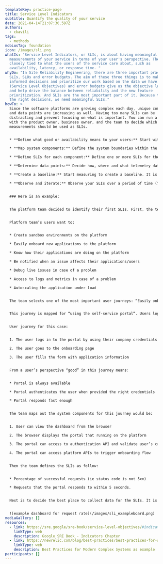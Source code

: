 ```yaml
---
templateKey: practice-page
title: Service Level Indicators
subtitle: Quantify the quality of your service
date: 2021-04-14T21:07:30.597Z
authors:
  - ckavili
tags:
  - methods
mobiusTag: foundation
icon: /images/sli.png
whatIs: "Service Level Indicators, or SLIs, is about having meaningful
  measurements of your service in terms of your user's perspective. They are
  closely tied to what the users of the service care about, such as
  availability, latency, or response time. "
whyDo: "In Site Reliability Engineering, there are three important practices:
  SLIs, SLOs and error budgets. The aim of these three things is to make better,
  informed decisions and prioritize our work based on the data we have. SLOs
  (Service Level Objectives) and error budgets give us the objective language
  and help drive the balance between reliability and the new feature
  prioritization. And SLIs are the most important part of it. Because to make
  the right decisions, we need meaningful SLIs."
howTo: >
  Since the software platforms are growing complex each day, unique components
  and data points are increasing as well. Having too many SLIs can be
  distracting and prevent focusing on what is important. You can run a session
  with the product owner, business owner, and the team to decide which
  measurements should be used as SLIs.


  * **Define what good or availability means to your users:** Start with defining critical user journeys by asking questions like “How are your users interacting with the service?” or “What are they hoping to accomplish by using your service?“. This helps to define what good or availability means to the users.

  * **Map system components:** Define the system boundaries within the platform or system-to-system interactions for each user journey. Which parts of your infrastructure do these journeys interact with? This helps to define the components that expose capabilities to the users.

  * **Define SLIs for each component:** Define one or more SLIs for these components. Identify points in your service where you can measure them. These SLIs must reflect the user’s definition of good or availability. Note that it is important to have SLIs as measurements over a period of time, like an hourly window so that you can compare the service performance within a specified timeframe instead of a specific moment. One of the reasons for using SLIs is to enable continuous improvement, so being able to compare past, current and future performance is important. Use SLIs that utilize time metrics, such as "errors per day" or "average latency per hour" to enable comparisons.

  * **Determine data points:** Decide how, where and what telemetry data/metrics to use and create implementation steps. Look for the points closest to the user, so that the data would be representative of their experience.

  * **Create a baseline:** Start measuring to create a baseline. It is important to get baseline data as soon as you can so that you can start making informed decisions and measure progress, even if it might feel better to fix a few things first before enabling the measurements that it would look “better”.

  * **Observe and iterate:** Observe your SLIs over a period of time (for example 1 or 2 weeks), track the correlation with user happiness, and iterate over them to get a better understanding of your service’s performance.


  ### Here is an example:


  The platform team decided to identify their first SLIs. First, the team lists the important user journeys.


  Platform team’s users want to:


  * Create sandbox environments on the platform

  * Easily onboard new applications to the platform

  * Know how their applications are doing on the platform

  * Be notified when an issue affects their applications/users

  * Debug live issues in case of a problem

  * Access to logs and metrics in case of a problem

  * Autoscaling the application under load


  The team selects one of the most important user journeys: “Easily onboard new applications to the platform"


  This journey is mapped for “using the self-service portal”. Users log in to the self-service portal and then complete the necessary information in order to get their application onto the platform.


  User journey for this case:


  1. The user logs in to the portal by using their company credentials

  2. The user goes to the onboarding page

  3. The user fills the form with application information


  From a user’s perspective “good” in this journey means:


  * Portal is always available

  * Portal authenticates the user when provided the right credentials

  * Portal responds fast enough


  The team maps out the system components for this journey would be:


  1. User can view the dashboard from the browser

  2. The browser displays the portal that running on the platform

  3. The portal can access to authentication API and validate user’s credentials

  4. The portal can access platform APIs to trigger onboarding flow


  Then the team defines the SLIs as follow:


  * Percentage of successful requests (ie status code is not 5xx)

  * Requests that the portal responds to within 5 seconds.


  Next is to decide the best place to collect data for the SLIs. It is important to select the point closest to the user. The team decides where to collect data and creates a dashboard to display that to reflect their service quality.


  ![example dashboard for request rate](/images/sli_exampleboard.png)
mediaGallery: []
resources:
  - link: https://sre.google/sre-book/service-level-objectives/#indicators-o8seIAcZ
    linkType: web
    description: Google SRE Book - Indicators Chapter
  - link: https://newrelic.com/blog/best-practices/best-practices-for-setting-slos-and-slis-for-modern-complex-systems
    linkType: web
    description: Best Practices for Modern Complex Systems as example
participants: []
---
```

